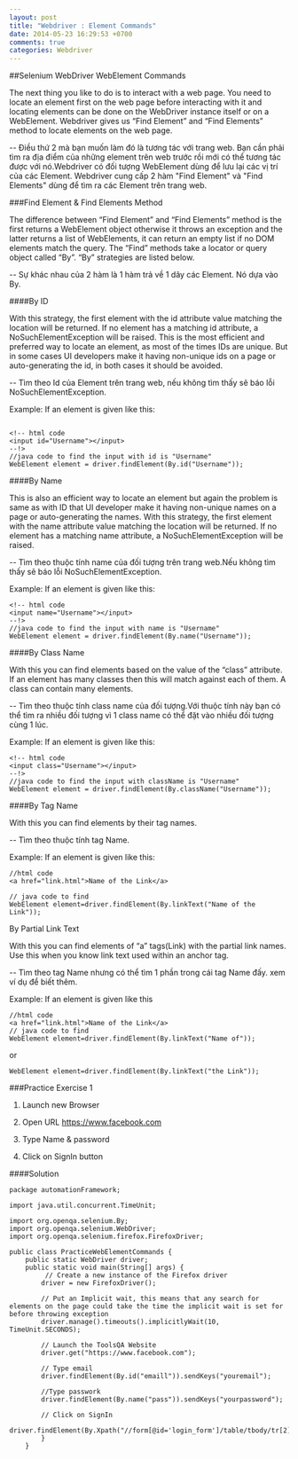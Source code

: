 ```yaml
---
layout: post
title: "Webdriver : Element Commands"
date: 2014-05-23 16:29:53 +0700
comments: true
categories: Webdriver
---
```


##Selenium WebDriver WebElement Commands

The next thing you like to do is to interact with a web page. You need to locate an element first on the web page before interacting with it and locating elements can be done on the WebDriver instance itself or on a WebElement. Webdriver gives us “Find Element” and “Find Elements” method to locate elements on the web page.

-- Điều thứ 2 mà bạn muốn làm đó là tương tác với trang web. Bạn cần phải tìm ra địa điểm của những element trên web trước rồi mới có thể tương tác được với nó.Webdriver có đối tượng WebElement dùng để lưu lại các vị trí của các Element. Webdriver cung cấp 2 hàm "Find Element" và "Find Elements" dùng để tìm ra các Element trên trang web.

###Find Element & Find Elements Method

The difference between “Find Element” and “Find Elements” method is the first returns a WebElement object otherwise it throws an exception and the latter returns a list of WebElements, it can return an empty list if no DOM elements match the query. The “Find” methods take a locator or query object called “By”. “By” strategies are listed below.

-- Sự khác nhau của 2 hàm là 1 hàm trả về 1 dãy các Element. Nó dựa vào By.

####By ID

With this strategy, the first element with the id attribute value matching the location will be returned. If no element has a matching id attribute, a NoSuchElementException will be raised. This is the most efficient and preferred way to locate an element, as most of the times IDs are unique. But in some cases UI developers make it having non-unique ids on a page or auto-generating the id, in both cases it should be avoided.

-- Tìm theo Id của Element trên trang web, nếu không tìm thấy sẽ báo lỗi NoSuchElementException.

Example: If an element is given like this:

```

<!-- html code
<input id="Username"></input>
--!>
//java code to find the input with id is "Username"
WebElement element = driver.findElement(By.id("Username"));

```

####By Name

This is also an efficient way to locate an element but again the problem is same as with ID that UI developer make it having non-unique names on a page or auto-generating the names. With this strategy, the first element with the name attribute value matching the location will be returned. If no element has a matching name attribute, a NoSuchElementException will be raised.

-- Tìm theo thuộc tính name của đối tượng trên trang web.Nếu không tìm thấy sẽ báo lỗi NoSuchElementException.

Example: If an element is given like this:

```
<!-- html code
<input name="Username"></input>
--!>
//java code to find the input with name is "Username"
WebElement element = driver.findElement(By.name("Username"));

```

####By Class Name

With this you can find elements based on the value of the “class” attribute. If an element has many classes then this will match against each of them. A class can contain many elements.

-- Tìm theo thuộc tính class name của đối tượng.Với thuộc tính này bạn có thể tìm ra nhiều đối tượng vì 1 class name có thể đặt vào nhiều đối tượng cùng 1 lúc.

Example: If an element is given like this:

```
<!-- html code
<input class="Username"></input>
--!>
//java code to find the input with className is "Username"
WebElement element = driver.findElement(By.className("Username"));

```

####By Tag Name

With this you can find elements by their tag names.

-- Tìm theo thuộc tính tag Name.

Example: If an element is given like this:

```
//html code
<a href="link.html">Name of the Link</a>

// java code to find
WebElement element=driver.findElement(By.linkText("Name of the Link"));

```

By Partial Link Text

With this you can find elements of “a” tags(Link) with the partial link names. Use this when you know link text used within an anchor tag.

-- Tìm theo tag Name nhưng có thể tìm 1 phần trong cái tag Name đấy. xem ví dụ để biết thêm.

Example: If an element is given like this

```
//html code
<a href="link.html">Name of the Link</a>
// java code to find
WebElement element=driver.findElement(By.linkText("Name of"));
```

or

```
WebElement element=driver.findElement(By.linkText("the Link"));
```

###Practice Exercise 1

1) Launch new Browser

2) Open URL https://www.facebook.com

3) Type Name & password 

4) Click on SignIn button

####Solution

```
package automationFramework;

import java.util.concurrent.TimeUnit;

import org.openqa.selenium.By;
import org.openqa.selenium.WebDriver;
import org.openqa.selenium.firefox.FirefoxDriver;

public class PracticeWebElementCommands {
	public static WebDriver driver;
	public static void main(String[] args) {
		 // Create a new instance of the Firefox driver
        driver = new FirefoxDriver();

        // Put an Implicit wait, this means that any search for elements on the page could take the time the implicit wait is set for before throwing exception
        driver.manage().timeouts().implicitlyWait(10, TimeUnit.SECONDS);

        // Launch the ToolsQA Website
        driver.get("https://www.facebook.com");

        // Type email      
        driver.findElement(By.id("emaill")).sendKeys("youremail"); 

        //Type passwork
        driver.findElement(By.name("pass")).sendKeys("yourpassword");

        // Click on SignIn
        driver.findElement(By.Xpath("//form[@id='login_form']/table/tbody/tr[2]/td[3]/label/input")).click();
		}
	}
```